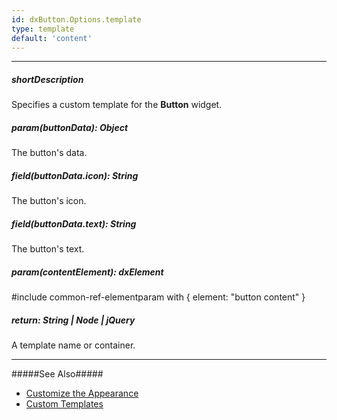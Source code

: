 ```yaml
---
id: dxButton.Options.template
type: template
default: 'content'
---
```

---
##### shortDescription
Specifies a custom template for the **Button** widget.

##### param(buttonData): Object
The button's data.

##### field(buttonData.icon): String
The button's icon.

##### field(buttonData.text): String
The button's text.

##### param(contentElement): dxElement
#include common-ref-elementparam with { element: "button content" }

##### return: String | Node | jQuery
A template name or container.

---
#####See Also#####
- [Customize the Appearance](/Documentation/Guide/Widgets/Button/Customize_the_Appearance/)
- [Custom Templates](/Documentation/Guide/Widgets/Common/Templates/#Custom_Templates)